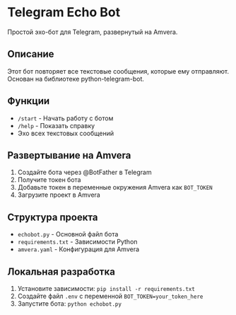 # Telegram Echo Bot

Простой эхо-бот для Telegram, развернутый на Amvera.

## Описание

Этот бот повторяет все текстовые сообщения, которые ему отправляют. Основан на библиотеке python-telegram-bot.

## Функции

- `/start` - Начать работу с ботом
- `/help` - Показать справку
- Эхо всех текстовых сообщений

## Развертывание на Amvera

1. Создайте бота через @BotFather в Telegram
2. Получите токен бота
3. Добавьте токен в переменные окружения Amvera как `BOT_TOKEN`
4. Загрузите проект в Amvera

## Структура проекта

- `echobot.py` - Основной файл бота
- `requirements.txt` - Зависимости Python
- `amvera.yaml` - Конфигурация для Amvera

## Локальная разработка

1. Установите зависимости: `pip install -r requirements.txt`
2. Создайте файл `.env` с переменной `BOT_TOKEN=your_token_here`
3. Запустите бота: `python echobot.py` 